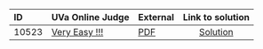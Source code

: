| ID | UVa Online Judge | External | Link to solution |
|:---|:---|:---|:---:|
| 10523 | [Very Easy !!!](https://onlinejudge.org/index.php?option=onlinejudge&Itemid=8&page=show_problem&problem=1464) | [PDF](https://onlinejudge.org/external/105/10523.pdf) | [Solution](https%3A//github.com/versenyi98/programming-contests/tree/master/UVa%20Online%20Judge/10523%2520-%2520Very%2520Easy%2520%2521%2521%2521)|

